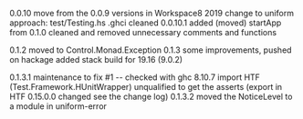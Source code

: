 0.0.10
    move from the 0.0.9 versions in Workspace8 2019
    change to uniform approach:
        test/Testing.hs
        .ghci 
        cleaned 
0.0.10.1 added (moved) startApp from 
0.1.0   cleaned and removed unnecessary comments and functions

0.1.2 moved to Control.Monad.Exception
0.1.3 some improvements, pushed on hackage
        added stack build for 19.16 (9.0.2)

0.1.3.1 maintenance to fix #1 -- checked with ghc 8.10.7
        import HTF (Test.Framework.HUnitWrapper) unqualified to get the asserts (export in HTF 0.15.0.0 changed see the change log)
0.1.3.2 moved the NoticeLevel to a module in uniform-error